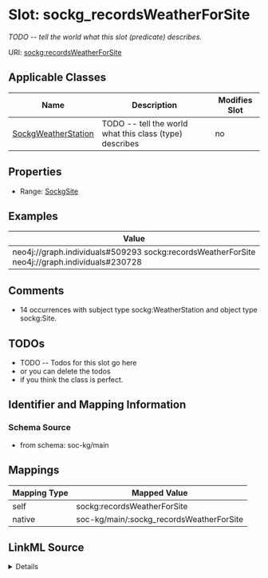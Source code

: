 

# Slot: sockg_recordsWeatherForSite


_TODO -- tell the world what this slot (predicate) describes._





URI: [sockg:recordsWeatherForSite](http://www.semanticweb.org/sockg/ontologies/2024/0/soil-carbon-ontology/recordsWeatherForSite)



<!-- no inheritance hierarchy -->





## Applicable Classes

| Name | Description | Modifies Slot |
| --- | --- | --- |
| [SockgWeatherStation](../classes/SockgWeatherStation.md) | TODO -- tell the world what this class (type) describes |  no  |







## Properties

* Range: [SockgSite](../classes/SockgSite.md)






## Examples

| Value |
| --- |
| neo4j://graph.individuals#509293 sockg:recordsWeatherForSite neo4j://graph.individuals#230728 |

## Comments

* 14 occurrences with subject type sockg:WeatherStation and object type sockg:Site.

## TODOs

* TODO -- Todos for this slot go here
* or you can delete the todos
* if you think the class is perfect.

## Identifier and Mapping Information







### Schema Source


* from schema: soc-kg/main




## Mappings

| Mapping Type | Mapped Value |
| ---  | ---  |
| self | sockg:recordsWeatherForSite |
| native | soc-kg/main/:sockg_recordsWeatherForSite |




## LinkML Source

<details>
```yaml
name: sockg_recordsWeatherForSite
description: TODO -- tell the world what this slot (predicate) describes.
todos:
- TODO -- Todos for this slot go here
- or you can delete the todos
- if you think the class is perfect.
comments:
- 14 occurrences with subject type sockg:WeatherStation and object type sockg:Site.
examples:
- value: neo4j://graph.individuals#509293 sockg:recordsWeatherForSite neo4j://graph.individuals#230728
from_schema: soc-kg/main
rank: 1000
slot_uri: sockg:recordsWeatherForSite
alias: sockg_recordsWeatherForSite
domain_of:
- sockg_WeatherStation
range: sockg_Site

```
</details>